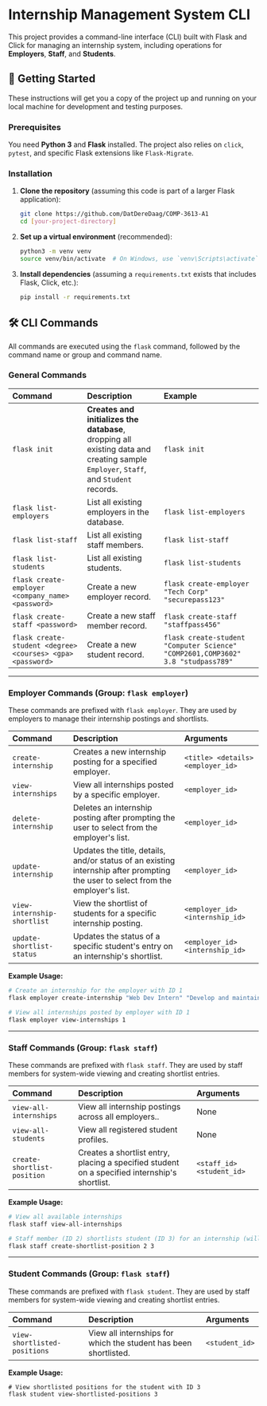 # Internship Management System CLI

This project provides a command-line interface (CLI) built with Flask and Click for managing an internship system, including operations for **Employers**, **Staff**, and **Students**.

## 🚀 Getting Started

These instructions will get you a copy of the project up and running on your local machine for development and testing purposes.

### Prerequisites

You need **Python 3** and **Flask** installed. The project also relies on `click`, `pytest`, and specific Flask extensions like `Flask-Migrate`.

### Installation

1.  **Clone the repository** (assuming this code is part of a larger Flask application):
    ```bash
    git clone https://github.com/DatDereDaag/COMP-3613-A1
    cd [your-project-directory]
    ```
2.  **Set up a virtual environment** (recommended):
    ```bash
    python3 -m venv venv
    source venv/bin/activate  # On Windows, use `venv\Scripts\activate`
    ```
3.  **Install dependencies** (assuming a `requirements.txt` exists that includes Flask, Click, etc.):
    ```bash
    pip install -r requirements.txt
    ```

## 🛠️ CLI Commands

All commands are executed using the `flask` command, followed by the command name or group and command name.

### General Commands

| Command | Description | Example |
| :--- | :--- | :--- |
| `flask init` | **Creates and initializes the database**, dropping all existing data and creating sample `Employer`, `Staff`, and `Student` records. | `flask init` |
| `flask list-employers` | List all existing employers in the database. | `flask list-employers` |
| `flask list-staff` | List all existing staff members. | `flask list-staff` |
| `flask list-students` | List all existing students. | `flask list-students` |
| `flask create-employer <company_name> <password>` | Create a new employer record. | `flask create-employer "Tech Corp" "securepass123"` |
| `flask create-staff <password>` | Create a new staff member record. | `flask create-staff "staffpass456"` |
| `flask create-student <degree> <courses> <gpa> <password>` | Create a new student record. | `flask create-student "Computer Science" "COMP2601,COMP3602" 3.8 "studpass789"` |

---

### Employer Commands (Group: `flask employer`)

These commands are prefixed with `flask employer`. They are used by employers to manage their internship postings and shortlists.

| Command | Description | Arguments |
| :--- | :--- | :--- |
| `create-internship` | Creates a new internship posting for a specified employer. | `<title> <details> <employer_id>` |
| `view-internships` | View all internships posted by a specific employer. | `<employer_id>` |
| `delete-internship` | Deletes an internship posting after prompting the user to select from the employer's list. | `<employer_id>` |
| `update-internship` | Updates the title, details, and/or status of an existing internship after prompting the user to select from the employer's list. | `<employer_id>` |
| `view-internship-shortlist` | View the shortlist of students for a specific internship posting. | `<employer_id> <internship_id>` |
| `update-shortlist-status` | Updates the status of a specific student's entry on an internship's shortlist. | `<employer_id> <internship_id>` |

**Example Usage:**

```bash
# Create an internship for the employer with ID 1
flask employer create-internship "Web Dev Intern" "Develop and maintain company website." 1

# View all internships posted by employer with ID 1
flask employer view-internships 1
```

---

### Staff Commands (Group: `flask staff`)

These commands are prefixed with `flask staff`. They are used by staff members for system-wide viewing and creating shortlist entries.

| Command | Description | Arguments |
| :--- | :--- | :--- |
| `view-all-internships` | View all internship postings across all employers.. | None |
| `view-all-students` | View all registered student profiles. | None |
| `create-shortlist-position` | Creates a shortlist entry, placing a specified student on a specified internship's shortlist. | `<staff_id><student_id>` |

**Example Usage:**

```bash
# View all available internships
flask staff view-all-internships

# Staff member (ID 2) shortlists student (ID 3) for an internship (will prompt for internship_id)
flask staff create-shortlist-position 2 3
```
---

### Student Commands (Group: `flask staff`)

These commands are prefixed with `flask student`. They are used by staff members for system-wide viewing and creating shortlist entries.

| Command | Description | Arguments |
| :--- | :--- | :--- |
| `view-shortlisted-positions` | View all internships for which the student has been shortlisted. | `<student_id>` |

**Example Usage:**

```
# View shortlisted positions for the student with ID 3
flask student view-shortlisted-positions 3
```
